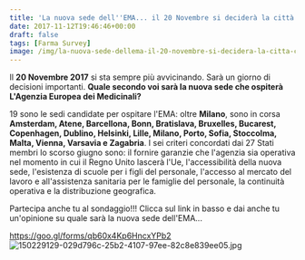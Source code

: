 ```yaml
---
title: 'La nuova sede dell''EMA... il 20 Novembre si deciderà la città che ospiterà l''Agenzia Europea dei Medicinali'
date: 2017-11-12T19:46:46+00:00
draft: false
tags: [Farma Survey]
image: /img/la-nuova-sede-dellema-il-20-novembre-si-decidera-la-citta-che-ospitera-lagenzia-europea-dei-medicinali.md/150229129-029d796c-25b2-4107-97ee-82c8e839ee05.jpg
---
```


Il **20 Novembre 2017** si sta sempre più avvicinando. Sarà un giorno di decisioni importanti. **Quale secondo voi sarà la nuova sede che ospiterà L'Agenzia Europea dei Medicinali?**

19 sono le sedi candidate per ospitare l'EMA: oltre **Milano**, sono in corsa **Amsterdam, Atene, Barcellona, Bonn, Bratislava, Bruxelles, Bucarest, Copenhagen, Dublino, Helsinki, Lille, Milano, Porto, Sofia, Stoccolma, Malta, Vienna, Varsavia e Zagabria**. I sei criteri concordati dai 27 Stati membri lo scorso giugno sono: il fornire garanzie che l'agenzia sia operativa nel momento in cui il Regno Unito lascerà l'Ue, l'accessibilità della nuova sede, l'esistenza di scuole per i figli del personale, l'accesso al mercato del lavoro e all'assistenza sanitaria per le famiglie del personale, la continuità operativa e la distribuzione geografica.

Partecipa anche tu al sondaggio!!! Clicca sul link in basso e dai anche tu un'opinione su quale sarà la nuova sede dell'EMA...

https://goo.gl/forms/qb60x4Kp6HncxYPb2 ![150229129-029d796c-25b2-4107-97ee-82c8e839ee05.jpg](/img/la-nuova-sede-dellema-il-20-novembre-si-decidera-la-citta-che-ospitera-lagenzia-europea-dei-medicinali.md/150229129-029d796c-25b2-4107-97ee-82c8e839ee05.jpg)